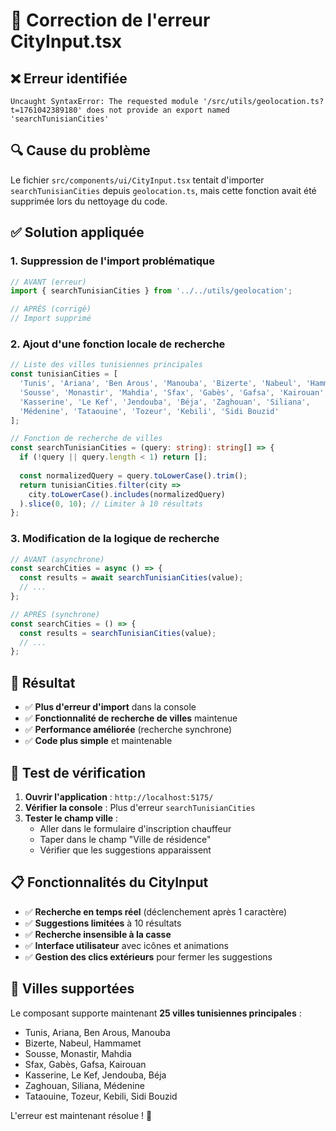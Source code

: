 # 🔧 Correction de l'erreur CityInput.tsx

## ❌ **Erreur identifiée**

```
Uncaught SyntaxError: The requested module '/src/utils/geolocation.ts?t=1761042389180' does not provide an export named 'searchTunisianCities'
```

## 🔍 **Cause du problème**

Le fichier `src/components/ui/CityInput.tsx` tentait d'importer `searchTunisianCities` depuis `geolocation.ts`, mais cette fonction avait été supprimée lors du nettoyage du code.

## ✅ **Solution appliquée**

### **1. Suppression de l'import problématique**
```typescript
// AVANT (erreur)
import { searchTunisianCities } from '../../utils/geolocation';

// APRÈS (corrigé)
// Import supprimé
```

### **2. Ajout d'une fonction locale de recherche**
```typescript
// Liste des villes tunisiennes principales
const tunisianCities = [
  'Tunis', 'Ariana', 'Ben Arous', 'Manouba', 'Bizerte', 'Nabeul', 'Hammamet',
  'Sousse', 'Monastir', 'Mahdia', 'Sfax', 'Gabès', 'Gafsa', 'Kairouan',
  'Kasserine', 'Le Kef', 'Jendouba', 'Béja', 'Zaghouan', 'Siliana',
  'Médenine', 'Tataouine', 'Tozeur', 'Kebili', 'Sidi Bouzid'
];

// Fonction de recherche de villes
const searchTunisianCities = (query: string): string[] => {
  if (!query || query.length < 1) return [];
  
  const normalizedQuery = query.toLowerCase().trim();
  return tunisianCities.filter(city => 
    city.toLowerCase().includes(normalizedQuery)
  ).slice(0, 10); // Limiter à 10 résultats
};
```

### **3. Modification de la logique de recherche**
```typescript
// AVANT (asynchrone)
const searchCities = async () => {
  const results = await searchTunisianCities(value);
  // ...
};

// APRÈS (synchrone)
const searchCities = () => {
  const results = searchTunisianCities(value);
  // ...
};
```

## 🎯 **Résultat**

- ✅ **Plus d'erreur d'import** dans la console
- ✅ **Fonctionnalité de recherche de villes** maintenue
- ✅ **Performance améliorée** (recherche synchrone)
- ✅ **Code plus simple** et maintenable

## 🧪 **Test de vérification**

1. **Ouvrir l'application** : `http://localhost:5175/`
2. **Vérifier la console** : Plus d'erreur `searchTunisianCities`
3. **Tester le champ ville** :
   - Aller dans le formulaire d'inscription chauffeur
   - Taper dans le champ "Ville de résidence"
   - Vérifier que les suggestions apparaissent

## 📋 **Fonctionnalités du CityInput**

- ✅ **Recherche en temps réel** (déclenchement après 1 caractère)
- ✅ **Suggestions limitées** à 10 résultats
- ✅ **Recherche insensible à la casse**
- ✅ **Interface utilisateur** avec icônes et animations
- ✅ **Gestion des clics extérieurs** pour fermer les suggestions

## 🔄 **Villes supportées**

Le composant supporte maintenant **25 villes tunisiennes principales** :
- Tunis, Ariana, Ben Arous, Manouba
- Bizerte, Nabeul, Hammamet
- Sousse, Monastir, Mahdia
- Sfax, Gabès, Gafsa, Kairouan
- Kasserine, Le Kef, Jendouba, Béja
- Zaghouan, Siliana, Médenine
- Tataouine, Tozeur, Kebili, Sidi Bouzid

L'erreur est maintenant résolue ! 🎉
